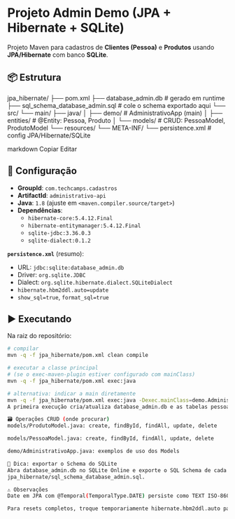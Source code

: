 # Projeto Admin Demo (JPA + Hibernate + SQLite)

Projeto Maven para cadastros de **Clientes (Pessoa)** e **Produtos** usando **JPA/Hibernate** com banco **SQLite**.

## 📦 Estrutura

jpa_hibernate/
├── pom.xml
├── database_admin.db # gerado em runtime
├── sql_schema_database_admin.sql # cole o schema exportado aqui
└── src/
└── main/
├── java/
│ ├── demo/ # AdministrativoApp (main)
│ ├── entities/ # @Entity: Pessoa, Produto
│ └── models/ # CRUD: PessoaModel, ProdutoModel
└── resources/
└── META-INF/
└── persistence.xml # config JPA/Hibernate/SQLite

markdown
Copiar
Editar

## 🔧 Configuração

- **GroupId**: `com.techcamps.cadastros`
- **ArtifactId**: `administrativo-api`
- **Java**: `1.8` (ajuste em `<maven.compiler.source/target>`)
- **Dependências**:
  - `hibernate-core:5.4.12.Final`
  - `hibernate-entitymanager:5.4.12.Final`
  - `sqlite-jdbc:3.36.0.3`
  - `sqlite-dialect:0.1.2`

**`persistence.xml`** (resumo):
- URL: `jdbc:sqlite:database_admin.db`
- Driver: `org.sqlite.JDBC`
- Dialect: `org.sqlite.hibernate.dialect.SQLiteDialect`
- `hibernate.hbm2ddl.auto=update`
- `show_sql=true`, `format_sql=true`

## ▶️ Executando

Na raiz do repositório:

```bash
# compilar
mvn -q -f jpa_hibernate/pom.xml clean compile

# executar a classe principal
# (se o exec-maven-plugin estiver configurado com mainClass)
mvn -q -f jpa_hibernate/pom.xml exec:java

# alternativa: indicar a main diretamente
mvn -q -f jpa_hibernate/pom.xml exec:java -Dexec.mainClass=demo.AdministrativoApp
A primeira execução cria/atualiza database_admin.db e as tabelas pessoas e produtos.

🗃️ Operações CRUD (onde procurar)
models/ProdutoModel.java: create, findById, findAll, update, delete

models/PessoaModel.java: create, findById, findAll, update, delete

demo/AdministrativoApp.java: exemplos de uso dos Models

🧪 Dica: exportar o Schema do SQLite
Abra database_admin.db no SQLite Online e exporte o SQL Schema de cada tabela, colando o resultado em:
jpa_hibernate/sql_schema_database_admin.sql.

⚠️ Observações
Date em JPA com @Temporal(TemporalType.DATE) persiste como TEXT ISO-8601 no SQLite.

Para resets completos, troque temporariamente hibernate.hbm2ddl.auto para create-drop (somente em dev).
